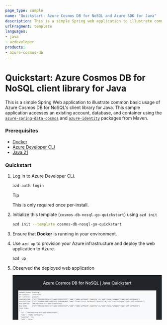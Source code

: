 ```yaml
---
page_type: sample
name: "Quickstart: Azure Cosmos DB for NoSQL and Azure SDK for Java"
description: This is a simple Spring web application to illustrate common basic usage of Azure Cosmos DB for NoSQL and the Azure SDK for Java.
urlFragment: template
languages:
- java
- azdeveloper
products:
- azure-cosmos-db
---
```


# Quickstart: Azure Cosmos DB for NoSQL client library for Java

This is a simple Spring Web application to illustrate common basic usage of Azure Cosmos DB for NoSQL's client library for Java. This sample application accesses an existing account, database, and container using the [`azure-spring-data-cosmos`](https://mvnrepository.com/artifact/com.azure/azure-spring-data-cosmos) and [`azure-identity`](https://mvnrepository.com/artifact/com.azure/azure-identity) packages from Maven.

### Prerequisites

- [Docker](https://www.docker.com/)
- [Azure Developer CLI](https://aka.ms/azd-install)
- [Java 21](https://www.oracle.com/java/technologies/downloads/)

### Quickstart

1. Log in to Azure Developer CLI.

    ```bash
    azd auth login
    ```

    > [!TIP]
    > This is only required once per-install.

1. Initialize this template (`cosmos-db-nosql-go-quickstart`) using `azd init`

    ```bash
    azd init --template cosmos-db-nosql-go-quickstart
    ```

1. Ensure that **Docker** is running in your environment.

1. Use `azd up` to provision your Azure infrastructure and deploy the web application to Azure.

    ```bash
    azd up
    ```

1. Observed the deployed web application

    ![Screenshot of the deployed web application.](assets/web.png)
